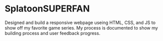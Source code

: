 # SplatoonSUPERFAN
Designed and build a responsive webpage useing HTML, CSS, and JS to show off my favorite game series. My process is documented to show my building process and user feedback progress.
